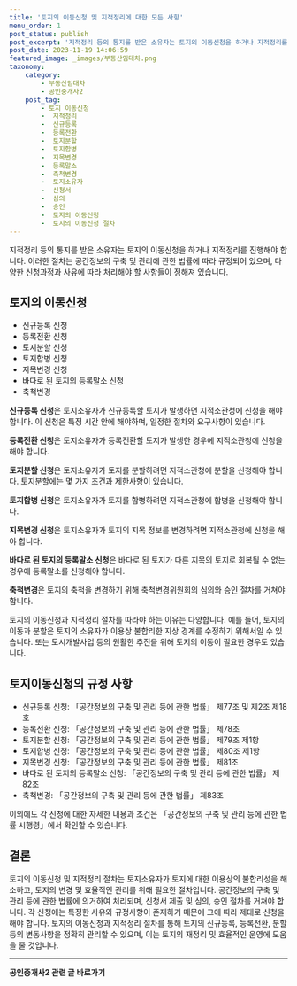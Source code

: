 ```yaml
---
title: '토지의 이동신청 및 지적정리에 대한 모든 사항'
menu_order: 1
post_status: publish
post_excerpt: '지적정리 등의 통지를 받은 소유자는 토지의 이동신청을 하거나 지적정리를 진행해야 합니다. 이러한 절차는 공간정보의 구축 및 관리에 관한 법률에 따라 규정되어 있으며, 다양한 신청과정과 사유에 따라 처리해야 할 사항들이 정해져 있습니다.'
post_date: 2023-11-19 14:06:59
featured_image: _images/부동산임대차.png
taxonomy:
    category:
        - 부동산임대차
        - 공인중개사2
    post_tag:
        - 토지 이동신청
        -  지적정리
        -  신규등록
        -  등록전환
        -  토지분할
        -  토지합병
        -  지목변경
        -  등록말소
        -  축척변경
        -  토지소유자
        -  신청서
        -  심의
        -  승인
        -  토지의 이동신청
        -  토지의 이동신청 절차
---
```



지적정리 등의 통지를 받은 소유자는 토지의 이동신청을 하거나 지적정리를 진행해야 합니다. 이러한 절차는 공간정보의 구축 및 관리에 관한 법률에 따라 규정되어 있으며, 다양한 신청과정과 사유에 따라 처리해야 할 사항들이 정해져 있습니다.

## 토지의 이동신청

- 신규등록 신청
- 등록전환 신청
- 토지분할 신청
- 토지합병 신청
- 지목변경 신청
- 바다로 된 토지의 등록말소 신청
- 축척변경

**신규등록 신청**은 토지소유자가 신규등록할 토지가 발생하면 지적소관청에 신청을 해야 합니다. 이 신청은 특정 시간 안에 해야하며, 일정한 절차와 요구사항이 있습니다.

**등록전환 신청**은 토지소유자가 등록전환할 토지가 발생한 경우에 지적소관청에 신청을 해야 합니다.

**토지분할 신청**은 토지소유자가 토지를 분할하려면 지적소관청에 분할을 신청해야 합니다. 토지분할에는 몇 가지 조건과 제한사항이 있습니다.

**토지합병 신청**은 토지소유자가 토지를 합병하려면 지적소관청에 합병을 신청해야 합니다. 

**지목변경 신청**은 토지소유자가 토지의 지목 정보를 변경하려면 지적소관청에 신청을 해야 합니다. 

**바다로 된 토지의 등록말소 신청**은 바다로 된 토지가 다른 지목의 토지로 회복될 수 없는 경우에 등록말소를 신청해야 합니다.

**축척변경**은 토지의 축척을 변경하기 위해 축척변경위원회의 심의와 승인 절차를 거쳐야 합니다.

토지의 이동신청과 지적정리 절차를 따라야 하는 이유는 다양합니다. 예를 들어, 토지의 이동과 분할은 토지의 소유자가 이용상 불합리한 지상 경계를 수정하기 위해서일 수 있습니다. 또는 도시개발사업 등의 원활한 추진을 위해 토지의 이동이 필요한 경우도 있습니다.

## 토지이동신청의 규정 사항

- 신규등록 신청: 「공간정보의 구축 및 관리 등에 관한 법률」 제77조 및 제2조 제18호
- 등록전환 신청: 「공간정보의 구축 및 관리 등에 관한 법률」 제78조
- 토지분할 신청: 「공간정보의 구축 및 관리 등에 관한 법률」 제79조 제1항
- 토지합병 신청: 「공간정보의 구축 및 관리 등에 관한 법률」 제80조 제1항
- 지목변경 신청: 「공간정보의 구축 및 관리 등에 관한 법률」 제81조
- 바다로 된 토지의 등록말소 신청: 「공간정보의 구축 및 관리 등에 관한 법률」 제82조
- 축척변경: 「공간정보의 구축 및 관리 등에 관한 법률」 제83조

이외에도 각 신청에 대한 자세한 내용과 조건은 「공간정보의 구축 및 관리 등에 관한 법률 시행령」에서 확인할 수 있습니다.

## 결론

토지의 이동신청 및 지적정리 절차는 토지소유자가 토지에 대한 이용상의 불합리성을 해소하고, 토지의 변경 및 효율적인 관리를 위해 필요한 절차입니다. 공간정보의 구축 및 관리 등에 관한 법률에 의거하여 처리되며, 신청서 제출 및 심의, 승인 절차를 거쳐야 합니다. 각 신청에는 특정한 사유와 규정사항이 존재하기 때문에 그에 따라 제대로 신청을 해야 합니다. 토지의 이동신청과 지적정리 절차를 통해 토지의 신규등록, 등록전환, 분할 등의 변동사항을 정확히 관리할 수 있으며, 이는 토지의 재정리 및 효율적인 운영에 도움을 줄 것입니다.
<!-- wp:separator -->
<hr class="wp-block-separator has-alpha-channel-opacity"/>
<!-- /wp:separator -->

<!-- wp:group {"backgroundColor":"base","layout":{"type":"constrained"}} -->
<div class="wp-block-group has-base-background-color has-background"><!-- wp:paragraph {"align":"center","fontSize":"medium"} -->
<p class="has-text-align-center has-large-font-size"><strong>공인중개사2 관련 글 바로가기</strong></p>
<!-- /wp:paragraph -->


<!-- wp:latest-posts
{"categories":[{"id":22741,"count":19,"description":"","link":"https://uknowlaw.com/category/%ea%b3%b5%ec%9d%b8%ec%a4%91%ea%b0%9c%ec%82%ac2/","name":"공인중개사2","slug":"공인중개사2","taxonomy":"category","parent":0,"meta":[],"_links":{"self":[{"href":"https://uknowlaw.com/wp-json/wp/v2/categories/22741"}],"collection":[{"href":"https://uknowlaw.com/wp-json/wp/v2/categories"}],"about":[{"href":"https://uknowlaw.com/wp-json/wp/v2/taxonomies/category"}],"wp:post_type":[{"href":"https://uknowlaw.com/wp-json/wp/v2/posts?categories=22741"}],"curies":[{"name":"wp","href":"https://api.w.org/{rel}","templated":true}]}}],"postsToShow":100,"excerptLength":28,"postLayout":"grid","columns":2,"featuredImageAlign":"left","featuredImageSizeSlug":"large","fontSize":"small"} /--></div>
<!-- /wp:group -->